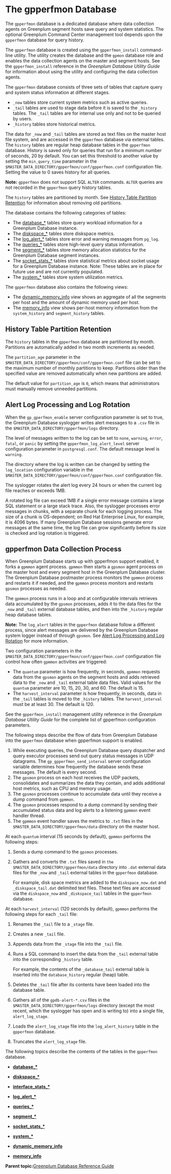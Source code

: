 # The gpperfmon Database 

The `gpperfmon` database is a dedicated database where data collection agents on Greenplum segment hosts save query and system statistics. The optional Greenplum Command Center management tool depends upon the `gpperfmon` database for query history.

The `gpperfmon` database is created using the `gpperfmon_install` command-line utility. The utility creates the database and the `gpmon` database role and enables the data collection agents on the master and segment hosts. See the `gpperfmon_install` reference in the *Greenplum Database Utility Guide* for information about using the utility and configuring the data collection agents.

The `gpperfmon` database consists of three sets of tables that capture query and system status information at different stages.

-   `_now` tables store current system metrics such as active queries.
-   `_tail` tables are used to stage data before it is saved to the `_history` tables. The `_tail` tables are for internal use only and not to be queried by users.
-   `_history` tables store historical metrics.

The data for `_now` and `_tail` tables are stored as text files on the master host file system, and are accessed in the `gpperfmon` database via external tables. The `history` tables are regular heap database tables in the `gpperfmon` database. History is saved only for queries that run for a minimum number of seconds, 20 by default. You can set this threshold to another value by setting the `min_query_time` parameter in the `$MASTER_DATA_DIRECTORY/gpperfmon/conf/gpperfmon.conf` configuration file. Setting the value to 0 saves history for all queries.

**Note:** `gpperfmon` does not support SQL `ALTER` commands. `ALTER` queries are not recorded in the `gpperfmon` query history tables.

The `history` tables are partitioned by month. See [History Table Partition Retention](#section_et2_wmt_n1b) for information about removing old partitions.

The database contains the following categories of tables:

-   The [database\_\*](db-database.html) tables store query workload information for a Greenplum Database instance.
-   The [diskspace\_\*](db-diskspace.html) tables store diskspace metrics.
-   The [log\_alert\_\*](db-log-alert.html) tables store error and warning messages from `pg_log`.
-   The [queries\_\*](db-queries.html) tables store high-level query status information.
-   The [segment\_\*](db-segment.html) tables store memory allocation statistics for the Greenplum Database segment instances.
-   The [socket\_stats\_\*](db-socket-stats.html) tables store statistical metrics about socket usage for a Greenplum Database instance. Note: These tables are in place for future use and are not currently populated.
-   The [system\_\*](db-system.html) tables store system utilization metrics.

The `gpperfmon` database also contains the following views:

-   The [dynamic\_memory\_info](db-dynamic-memory-info.html) view shows an aggregate of all the segments per host and the amount of dynamic memory used per host.
-   The [memory\_info](db-memory-info.html) view shows per-host memory information from the `system_history` and `segment_history` tables.

## History Table Partition Retention 

The `history` tables in the `gpperfmon` database are partitioned by month. Partitions are automatically added in two month increments as needed.

The `partition_age` parameter in the `$MASTER_DATA_DIRECTORY/gpperfmon/conf/gpperfmon.conf` file can be set to the maximum number of monthly partitions to keep. Partitions older than the specified value are removed automatically when new partitions are added.

The default value for `partition_age` is `0`, which means that administrators must manually remove unneeded partitions.

## Alert Log Processing and Log Rotation 

When the `gp_gperfmon_enable` server configuration parameter is set to true, the Greenplum Database syslogger writes alert messages to a `.csv` file in the `$MASTER_DATA_DIRECTORY/gpperfmon/logs` directory.

The level of messages written to the log can be set to `none`, `warning`, `error`, `fatal`, or `panic` by setting the `gpperfmon_log_alert_level` server configuration parameter in `postgresql.conf`. The default message level is `warning`.

The directory where the log is written can be changed by setting the `log_location` configuration variable in the `$MASTER_DATA_DIRECTORY/gpperfmon/conf/gpperfmon.conf` configuration file.

The syslogger rotates the alert log every 24 hours or when the current log file reaches or exceeds 1MB.

A rotated log file can exceed 1MB if a single error message contains a large SQL statement or a large stack trace. Also, the syslogger processes error messages in chunks, with a separate chunk for each logging process. The size of a chunk is OS-dependent; on Red Hat Enterprise Linux, for example, it is 4096 bytes. If many Greenplum Database sessions generate error messages at the same time, the log file can grow significantly before its size is checked and log rotation is triggered.

## gpperfmon Data Collection Process 

When Greenplum Database starts up with gpperfmon support enabled, it forks a `gpmmon` agent process. `gpmmon` then starts a `gpsmon` agent process on the master host and every segment host in the Greenplum Database cluster. The Greenplum Database postmaster process monitors the `gpmmon` process and restarts it if needed, and the `gpmmon` process monitors and restarts `gpsmon` processes as needed.

The `gpmmon` process runs in a loop and at configurable intervals retrieves data accumulated by the `gpsmon` processes, adds it to the data files for the `_now` and `_tail` external database tables, and then into the `_history` regular heap database tables.

**Note:** The `log_alert` tables in the `gpperfmon` database follow a different process, since alert messages are delivered by the Greenplum Database system logger instead of through `gpsmon`. See [Alert Log Processing and Log Rotation](#section_ok2_wd1_41b) for more information.

Two configuration parameters in the `$MASTER_DATA_DIRECTORY/gpperfmon/conf/gpperfmon.conf` configuration file control how often `gpmmon` activities are triggered:

-   The `quantum` parameter is how frequently, in seconds, `gpmmon` requests data from the `gpsmon` agents on the segment hosts and adds retrieved data to the `_now` and `_tail` external table data files. Valid values for the `quantum` parameter are 10, 15, 20, 30, and 60. The default is 15.
-   The `harvest_interval` parameter is how frequently, in seconds, data in the `_tail` tables is moved to the `_history` tables. The `harvest_interval` must be at least 30. The default is 120.

See the `gpperfmon_install` management utility reference in the *Greenplum Database Utility Guide* for the complete list of gpperfmon configuration parameters.

The following steps describe the flow of data from Greenplum Database into the `gpperfmon` database when gpperfmon support is enabled.

1.  While executing queries, the Greenplum Database query dispatcher and query executor processes send out query status messages in UDP datagrams. The `gp_gpperfmon_send_interval` server configuration variable determines how frequently the database sends these messages. The default is every second.
2.  The `gpsmon` process on each host receives the UDP packets, consolidates and summarizes the data they contain, and adds additional host metrics, such as CPU and memory usage.
3.  The `gpsmon` processes continue to accumulate data until they receive a dump command from `gpmmon`.
4.  The `gpsmon` processes respond to a dump command by sending their accumulated status data and log alerts to a listening `gpmmon` event handler thread.
5.  The `gpmmon` event handler saves the metrics to `.txt` files in the `$MASTER_DATA_DIRECTORY/gpperfmon/data` directory on the master host.

At each `quantum` interval \(15 seconds by default\), `gpmmon` performs the following steps:

1.  Sends a dump command to the `gpsmon` processes.
2.  Gathers and converts the `.txt` files saved in `the $MASTER_DATA_DIRECTORY/gpperfmon/data` directory into `.dat` external data files for the `_now` and `_tail` external tables in the `gpperfmon` database.

    For example, disk space metrics are added to the `diskspace_now.dat` and `_diskspace_tail.dat` delimited text files. These text files are accessed via the `diskspace_now` and `_diskspace_tail` tables in the `gpperfmon` database.


At each `harvest_interval` \(120 seconds by default\), `gpmmon` performs the following steps for each `_tail` file:

1.  Renames the `_tail` file to a `_stage` file.
2.  Creates a new `_tail` file.
3.  Appends data from the `_stage` file into the `_tail` file.
4.  Runs a SQL command to insert the data from the `_tail` external table into the corresponding `_history` table.

    For example, the contents of the `_database_tail` external table is inserted into the `database_history` regular \(heap\) table.

5.  Deletes the `_tail` file after its contents have been loaded into the database table.
6.  Gathers all of the `gpdb-alert-*.csv` files in the `$MASTER_DATA_DIRECTORY/gpperfmon/logs` directory \(except the most recent, which the syslogger has open and is writing to\) into a single file, `alert_log_stage`.
7.  Loads the `alert_log_stage` file into the `log_alert_history` table in the `gpperfmon` database.
8.  Truncates the `alert_log_stage` file.

The following topics describe the contents of the tables in the `gpperfmon` database.

-   **[database\_\*](../gpperfmon/db-database.html)**  

-   **[diskspace\_\*](../gpperfmon/db-diskspace.html)**  

-   **[interface\_stats\_\*](../gpperfmon/db-interface-stats.html)**  

-   **[log\_alert\_\*](../gpperfmon/db-log-alert.html)**  

-   **[queries\_\*](../gpperfmon/db-queries.html)**  

-   **[segment\_\*](../gpperfmon/db-segment.html)**  

-   **[socket\_stats\_\*](../gpperfmon/db-socket-stats.html)**  

-   **[system\_\*](../gpperfmon/db-system.html)**  

-   **[dynamic\_memory\_info](../gpperfmon/db-dynamic-memory-info.html)**  

-   **[memory\_info](../gpperfmon/db-memory-info.html)**  


**Parent topic:**[Greenplum Database Reference Guide](../ref_guide.html)

